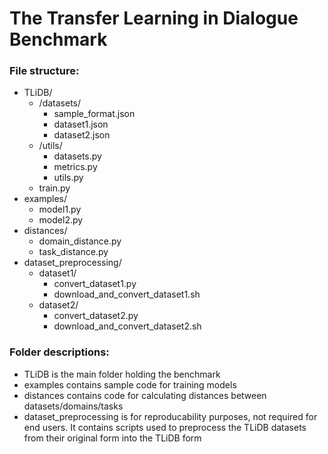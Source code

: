 # The Transfer Learning in Dialogue Benchmark

### File structure:

- TLiDB/
    - /datasets/
        - sample_format.json
        - dataset1.json
        - dataset2.json
    - /utils/
        - datasets.py
        - metrics.py
        - utils.py
    - train.py
- examples/
    - model1.py
    - model2.py
- distances/
    - domain_distance.py
    - task_distance.py
- dataset_preprocessing/
    - dataset1/
        - convert_dataset1.py
        - download_and_convert_dataset1.sh
    - dataset2/
        - convert_dataset2.py
        - download_and_convert_dataset2.sh

### Folder descriptions:

- TLiDB is the main folder holding the benchmark
- examples contains sample code for training models
- distances contains code for calculating distances between datasets/domains/tasks
- dataset_preprocessing is for reproducability purposes, not required for end users. It contains scripts used to preprocess the TLiDB datasets from their original form into the TLiDB form
